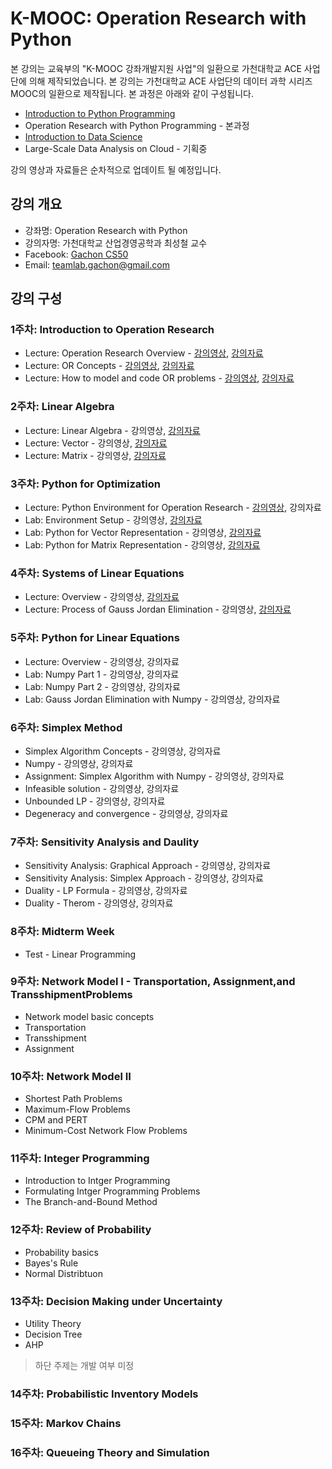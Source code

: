 K-MOOC: Operation Research with Python
======================================

본 강의는 교육부의 "K-MOOC 강좌개발지원 사업"의 일환으로 가천대학교 ACE 사업단에
의해 제작되었습니다. 본 강의는 가천대학교 ACE 사업단의 데이터 과학 시리즈 MOOC의
일환으로 제작됩니다. 본 과정은 아래와 같이 구성됩니다.
- [Introduction to Python Programming](https://github.com/TeamLab/Gachon_CS50_Python_KMOOC)
- Operation Research with Python Programming - 본과정 
- [Introduction to Data Science](https://github.com/TeamLab/data_school_at_gachon)
- Large-Scale Data Analysis on Cloud - 기획중

강의 영상과 자료들은 순차적으로 업데이트 될 예정입니다.

## 강의 개요
* 강좌명: Operation Research with Python
* 강의자명: 가천대학교 산업경영공학과 최성철 교수
* Facebook: [Gachon CS50](https://www.facebook.com/GachonCS50) 
* Email: teamlab.gachon@gmail.com

## 강의 구성
### 1주차: Introduction to Operation Research
- Lecture: Operation Research Overview - [강의영상](https://vimeo.com/200529833/e77d19e230), [강의자료](https://doc.co/h3T7mC/D3RiTL)
- Lecture: OR Concepts - [강의영상](https://vimeo.com/200532720/aef0e447f5), [강의자료](https://doc.co/e2id4b/D3RiTL)
- Lecture: How to model and code OR problems - [강의영상](https://vimeo.com/200824850/7fd63a9296), [강의자료](https://doc.co/9amvEi/D3RiTL)

### 2주차: Linear Algebra 
- Lecture: Linear Algebra - 강의영상, [강의자료](https://doc.co/4HegFG/D3RiTL)
- Lecture: Vector - 강의영상, [강의자료](https://doc.co/4HegFG/D3RiTL)
- Lecture: Matrix - 강의영상, [강의자료](https://doc.co/tyNqM3/D3RiTL)

### 3주차: Python for Optimization
- Lecture: Python Environment for Operation Research - [강의영상](https://vimeo.com/200824978/511ea6f111), 강의자료
- Lab: Environment Setup - 강의영상, [강의자료](https://doc.co/CMHm6X/D3RiTL)
- Lab: Python for Vector Representation - 강의영상, [강의자료](https://doc.co/5LDoYQ/D3RiTL)
- Lab: Python for Matrix Representation - 강의영상, [강의자료](https://doc.co/sGDpMb/D3RiTL)

### 4주차: Systems of Linear Equations
- Lecture: Overview - 강의영상, [강의자료](https://doc.co/dzqFM8/D3RiTL)
- Lecture: Process of Gauss Jordan Elimination - 강의영상, [강의자료](https://doc.co/Q5Kz9H/D3RiTL)

### 5주차: Python for Linear Equations 
- Lecture: Overview - 강의영상, 강의자료
- Lab: Numpy Part 1 - 강의영상, 강의자료
- Lab: Numpy Part 2 - 강의영상, 강의자료
- Lab: Gauss Jordan Elimination with Numpy - 강의영상, 강의자료

### 6주차: Simplex Method
- Simplex Algorithm Concepts - 강의영상, 강의자료
- Numpy - 강의영상, 강의자료
- Assignment: Simplex Algorithm with Numpy - 강의영상, 강의자료
- Infeasible solution - 강의영상, 강의자료
- Unbounded LP - 강의영상, 강의자료
- Degeneracy and convergence - 강의영상, 강의자료

### 7주차: Sensitivity Analysis and Daulity
- Sensitivity Analysis: Graphical Approach - 강의영상, 강의자료
- Sensitivity Analysis: Simplex Approach - 강의영상, 강의자료
- Duality - LP Formula - 강의영상, 강의자료
- Duality - Therom - 강의영상, 강의자료

### 8주차: Midterm Week
- Test - Linear Programming 

### 9주차: Network Model I - Transportation, Assignment,and TransshipmentProblems
- Network model basic concepts 
- Transportation 
- Transshipment
- Assignment

### 10주차: Network Model II 
- Shortest Path Problems
- Maximum-Flow Problems
- CPM and PERT
- Minimum-Cost Network Flow Problems

### 11주차: Integer Programming 
- Introduction to Intger Programming
- Formulating Intger Programming Problems
- The Branch-and-Bound Method

### 12주차: Review of Probability   
- Probability basics
- Bayes's Rule
- Normal Distribtuon

### 13주차: Decision Making under Uncertainty 
- Utility Theory
- Decision Tree
- AHP

> 하단 주제는 개발 여부 미정

### 14주차: Probabilistic Inventory Models

### 15주차: Markov Chains

### 16주차: Queueing Theory and Simulation
